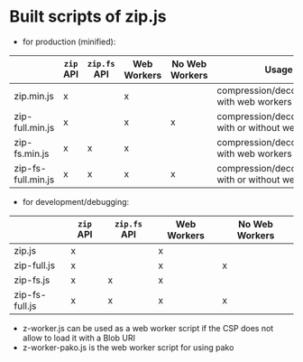 # Built scripts of zip.js
 
- for production (minified):

|                     | `zip` API | `zip.fs` API | Web Workers | No Web Workers | Usage                                                 |
|---------------------|-----------|--------------|-------------|----------------|-------------------------------------------------------|
| zip.min.js          |         x |              |           x |                | compression/decompression with web workers            |
| zip-full.min.js     |         x |              |           x |              x | compression/decompression with or without web workers |
| zip-fs.min.js       |         x |            x |           x |                | compression/decompression with web workers            |
| zip-fs-full.min.js  |         x |            x |           x |              x | compression/decompression with or without web workers |

- for development/debugging:

|                     | `zip` API | `zip.fs` API | Web Workers | No Web Workers | 
|---------------------|-----------|--------------|-------------|----------------|
| zip.js              |         x |              |           x |                |
| zip-full.js         |         x |              |           x |              x |
| zip-fs.js           |         x |            x |           x |                |
| zip-fs-full.js      |         x |            x |           x |              x |

- z-worker.js can be used as a web worker script if the CSP does not allow to load it with a Blob URI
- z-worker-pako.js is the web worker script for using pako
